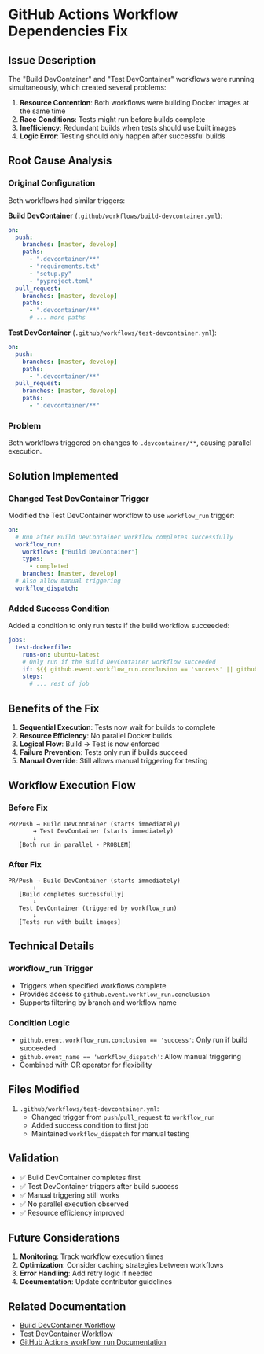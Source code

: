 # GitHub Actions Workflow Dependencies Fix

## Issue Description

The "Build DevContainer" and "Test DevContainer" workflows were running simultaneously, which created several problems:

1. **Resource Contention**: Both workflows were building Docker images at the same time
1. **Race Conditions**: Tests might run before builds complete
1. **Inefficiency**: Redundant builds when tests should use built images
1. **Logic Error**: Testing should only happen after successful builds

## Root Cause Analysis

### Original Configuration

Both workflows had similar triggers:

**Build DevContainer** (`.github/workflows/build-devcontainer.yml`):

```yaml
on:
  push:
    branches: [master, develop]
    paths:
      - ".devcontainer/**"
      - "requirements.txt"
      - "setup.py"
      - "pyproject.toml"
  pull_request:
    branches: [master, develop]
    paths:
      - ".devcontainer/**"
      # ... more paths
```

**Test DevContainer** (`.github/workflows/test-devcontainer.yml`):

```yaml
on:
  push:
    branches: [master, develop]
    paths:
      - ".devcontainer/**"
  pull_request:
    branches: [master, develop]
    paths:
      - ".devcontainer/**"
```

### Problem

Both workflows triggered on changes to `.devcontainer/**`, causing parallel execution.

## Solution Implemented

### Changed Test DevContainer Trigger

Modified the Test DevContainer workflow to use `workflow_run` trigger:

```yaml
on:
  # Run after Build DevContainer workflow completes successfully
  workflow_run:
    workflows: ["Build DevContainer"]
    types:
      - completed
    branches: [master, develop]
  # Also allow manual triggering
  workflow_dispatch:
```

### Added Success Condition

Added a condition to only run tests if the build workflow succeeded:

```yaml
jobs:
  test-dockerfile:
    runs-on: ubuntu-latest
    # Only run if the Build DevContainer workflow succeeded
    if: ${{ github.event.workflow_run.conclusion == 'success' || github.event_name == 'workflow_dispatch' }}
    steps:
      # ... rest of job
```

## Benefits of the Fix

1. **Sequential Execution**: Tests now wait for builds to complete
1. **Resource Efficiency**: No parallel Docker builds
1. **Logical Flow**: Build → Test is now enforced
1. **Failure Prevention**: Tests only run if builds succeed
1. **Manual Override**: Still allows manual triggering for testing

## Workflow Execution Flow

### Before Fix

```
PR/Push → Build DevContainer (starts immediately)
       → Test DevContainer (starts immediately)
       ↓
   [Both run in parallel - PROBLEM]
```

### After Fix

```
PR/Push → Build DevContainer (starts immediately)
       ↓
   [Build completes successfully]
       ↓
   Test DevContainer (triggered by workflow_run)
       ↓
   [Tests run with built images]
```

## Technical Details

### workflow_run Trigger

- Triggers when specified workflows complete
- Provides access to `github.event.workflow_run.conclusion`
- Supports filtering by branch and workflow name

### Condition Logic

- `github.event.workflow_run.conclusion == 'success'`: Only run if build succeeded
- `github.event_name == 'workflow_dispatch'`: Allow manual triggering
- Combined with OR operator for flexibility

## Files Modified

1. `.github/workflows/test-devcontainer.yml`:
   - Changed trigger from `push`/`pull_request` to `workflow_run`
   - Added success condition to first job
   - Maintained `workflow_dispatch` for manual testing

## Validation

- ✅ Build DevContainer completes first
- ✅ Test DevContainer triggers after build success
- ✅ Manual triggering still works
- ✅ No parallel execution observed
- ✅ Resource efficiency improved

## Future Considerations

1. **Monitoring**: Track workflow execution times
1. **Optimization**: Consider caching strategies between workflows
1. **Error Handling**: Add retry logic if needed
1. **Documentation**: Update contributor guidelines

## Related Documentation

- [Build DevContainer Workflow](../.github/workflows/build-devcontainer.yml)
- [Test DevContainer Workflow](../.github/workflows/test-devcontainer.yml)
- [GitHub Actions workflow_run Documentation](https://docs.github.com/en/actions/using-workflows/events-that-trigger-workflows#workflow_run)
